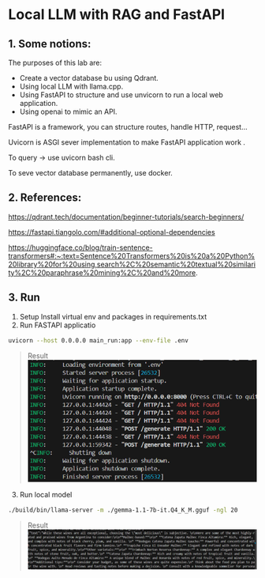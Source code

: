 # Local LLM with RAG and FastAPI

## 1. Some notions:

The purposes of this lab are:
- Create a vector database bu using Qdrant.
- Using local LLM with llama.cpp.
- Using FastAPI to structure and use unvicorn to run a local web application.
- Using openai to mimic an API.

FastAPI is a framework, you can structure routes, handle HTTP, request...

Uvicorn is ASGI sever implementation to make FastAPI application work .

To query -> use uvicorn bash cli.

To seve vector database permanently, use docker.

## 2. References:

https://qdrant.tech/documentation/beginner-tutorials/search-beginners/

https://fastapi.tiangolo.com/#additional-optional-dependencies

https://huggingface.co/blog/train-sentence-transformers#:~:text=Sentence%20Transformers%20is%20a%20Python%20library%20for%20using,search%2C%20semantic%20textual%20similarity%2C%20paraphrase%20mining%2C%20and%20more.

## 3. Run
1. Setup
Install virtual env and packages in requirements.txt
2. Run FASTAPI applicatio
```bash
uvicorn --host 0.0.0.0 main_run:app --env-file .env
```
> Result
![alt text](image.png)
3. Run local model
```bash
./build/bin/llama-server -m ./gemma-1.1-7b-it.Q4_K_M.gguf -ngl 20
```
> Result
![alt text](image-1.png)
